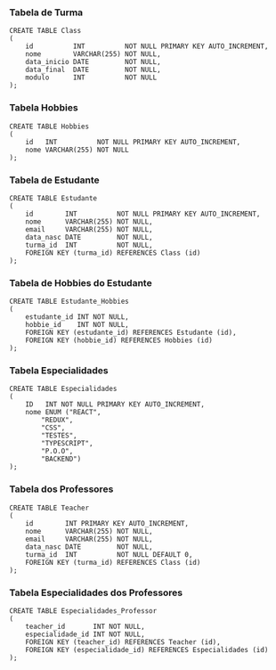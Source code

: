 ### Tabela de Turma

```mysql
CREATE TABLE Class
(
    id          INT          NOT NULL PRIMARY KEY AUTO_INCREMENT,
    nome        VARCHAR(255) NOT NULL,
    data_inicio DATE         NOT NULL,
    data_final  DATE         NOT NULL,
    modulo      INT          NOT NULL
);
```

### Tabela Hobbies

```mysql
CREATE TABLE Hobbies
(
    id   INT          NOT NULL PRIMARY KEY AUTO_INCREMENT,
    nome VARCHAR(255) NOT NULL
);
```

### Tabela de Estudante

```mysql
CREATE TABLE Estudante
(
    id        INT          NOT NULL PRIMARY KEY AUTO_INCREMENT,
    nome      VARCHAR(255) NOT NULL,
    email     VARCHAR(255) NOT NULL,
    data_nasc DATE         NOT NULL,
    turma_id  INT          NOT NULL,
    FOREIGN KEY (turma_id) REFERENCES Class (id)
);
```

### Tabela de Hobbies do Estudante

```mysql
CREATE TABLE Estudante_Hobbies
(
    estudante_id INT NOT NULL,
    hobbie_id    INT NOT NULL,
    FOREIGN KEY (estudante_id) REFERENCES Estudante (id),
    FOREIGN KEY (hobbie_id) REFERENCES Hobbies (id)
);
```

### Tabela Especialidades

```mysql
CREATE TABLE Especialidades
(
    ID   INT NOT NULL PRIMARY KEY AUTO_INCREMENT,
    nome ENUM ("REACT",
        "REDUX",
        "CSS",
        "TESTES",
        "TYPESCRIPT",
        "P.O.O",
        "BACKEND")
);
```

### Tabela dos Professores

```mysql
CREATE TABLE Teacher
(
    id        INT PRIMARY KEY AUTO_INCREMENT,
    nome      VARCHAR(255) NOT NULL,
    email     VARCHAR(255) NOT NULL,
    data_nasc DATE         NOT NULL,
    turma_id  INT          NOT NULL DEFAULT 0,
    FOREIGN KEY (turma_id) REFERENCES Class (id)
);
```

### Tabela Especialidades dos Professores

```mysql
CREATE TABLE Especialidades_Professor
(
    teacher_id       INT NOT NULL,
    especialidade_id INT NOT NULL,
    FOREIGN KEY (teacher_id) REFERENCES Teacher (id),
    FOREIGN KEY (especialidade_id) REFERENCES Especialidades (id)
);
```